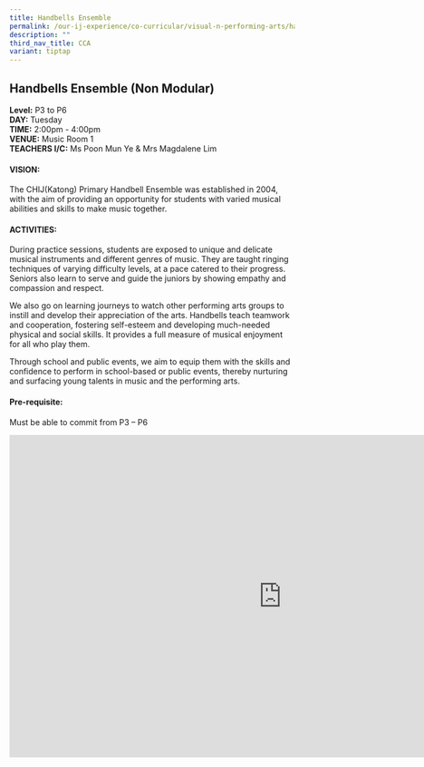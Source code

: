 ```yaml
---
title: Handbells Ensemble
permalink: /our-ij-experience/co-curricular/visual-n-performing-arts/handbells-ensemble/
description: ""
third_nav_title: CCA
variant: tiptap
---
```

<h2>Handbells Ensemble (Non Modular)</h2>
<p><strong>Level:</strong>&nbsp;P3 to P6
<br><strong>DAY:</strong>&nbsp;Tuesday
<br><strong>TIME:</strong>&nbsp;2:00pm - 4:00pm
<br><strong>VENUE:</strong>&nbsp;Music Room 1
<br><strong>TEACHERS I/C:</strong>&nbsp;Ms Poon Mun Ye &amp; Mrs Magdalene
Lim</p>
<h4>VISION:</h4>
<p>The CHIJ(Katong) Primary Handbell Ensemble was established in 2004, with
the aim of providing an opportunity for students with varied musical abilities
and skills to make music together.</p>
<h4>ACTIVITIES:</h4>
<p>During practice sessions, students are exposed to unique and delicate
musical instruments and different genres of music. They are taught ringing
techniques of varying difficulty levels, at a pace catered to their progress.
Seniors also learn to serve and guide the juniors by showing empathy and
compassion and respect.</p>
<p>We also go on learning journeys to watch other performing arts groups
to instill and develop their appreciation of the arts. Handbells teach
teamwork and cooperation, fostering self-esteem and developing much-needed
physical and social skills. It provides a full measure of musical enjoyment
for all who play them.</p>
<p>Through school and public events, we aim to equip them with the skills
and confidence to perform in school-based or public events, thereby nurturing
and surfacing young talents in music and the performing arts.</p>
<h4>Pre-requisite:</h4>
<p>Must be able to commit from P3 – P6</p>
<div class="iframe-wrapper">
<iframe height="569" width="960" allowfullscreen="true" frameborder="0" src="https://docs.google.com/presentation/d/e/2PACX-1vRAa3Ho-mafQQdn9fNRoz0P9PQZu1Q9S9slCFkzxBEwjVEZg2SRnB0_iqAaZ6FsNN77TiN3zkZ2qCkY/embed?start=true&amp;loop=false&amp;delayms=5000"></iframe>
</div>
<p></p>